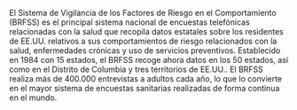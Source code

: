 El Sistema de Vigilancia de los Factores de Riesgo en el Comportamiento (BRFSS) es el principal sistema nacional de encuestas telefónicas relacionadas con la salud que recopila datos estatales sobre los residentes de EE.UU. relativos a sus comportamientos de riesgo relacionados con la salud, enfermedades crónicas y uso de servicios preventivos. Establecido en 1984 con 15 estados, el BRFSS recoge ahora datos en los 50 estados, así como en el Distrito de Columbia y tres territorios de EE.UU.. El BRFSS realiza más de 400.000 entrevistas a adultos cada año, lo que lo convierte en el mayor sistema de encuestas sanitarias realizadas de forma continua en el mundo.
